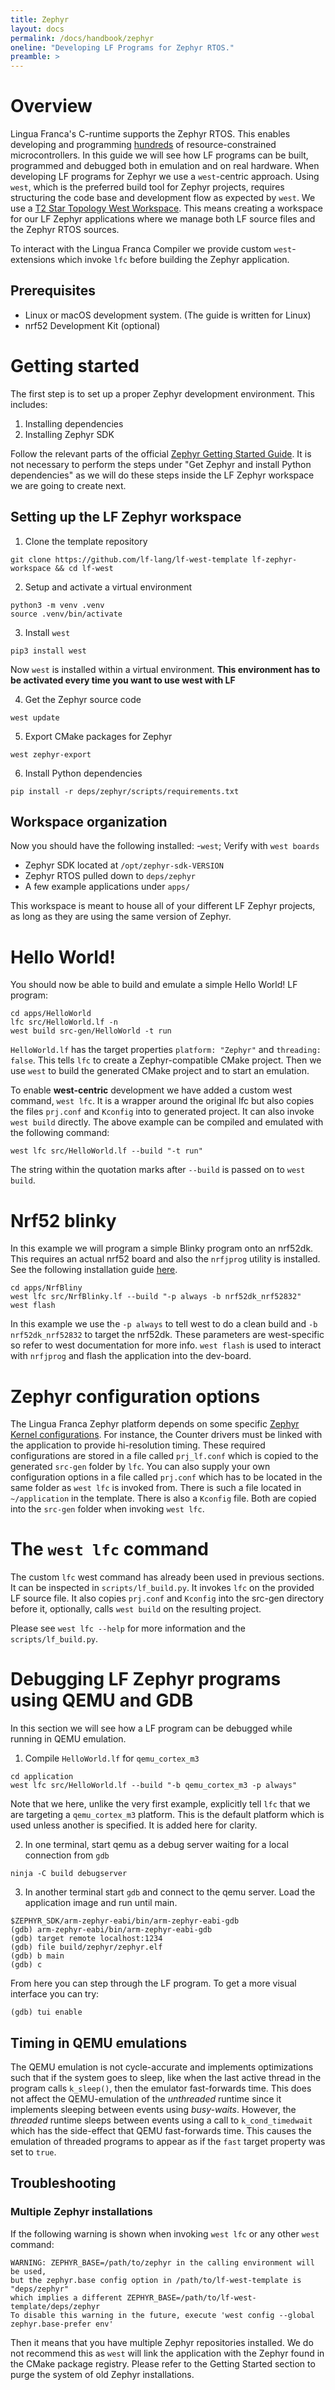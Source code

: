 ```yaml
---
title: Zephyr
layout: docs
permalink: /docs/handbook/zephyr
oneline: "Developing LF Programs for Zephyr RTOS."
preamble: >
---
```

# Overview
Lingua Franca's C-runtime supports the Zephyr RTOS. This enables developing and
programming [hundreds](https://docs.zephyrproject.org/latest/boards/index.html)
of resource-constrained microcontrollers. In this guide we will see how LF
programs can be built, programmed and debugged both in emulation and on real
hardware. When developing LF programs for Zephyr we use a `west`-centric
approach. Using `west`, which is the preferred build tool for Zephyr projects,
requires structuring the code base and development flow as expected by `west`.
We use a [T2 Star Topology West
Workspace](https://docs.zephyrproject.org/latest/develop/west/workspaces.html#west-t2).
This means creating a workspace for our LF Zephyr applications where we manage
both LF source files and the Zephyr RTOS sources.

To interact with the Lingua Franca Compiler we provide custom `west`-extensions
which invoke `lfc` before building the Zephyr application.

## Prerequisites
- Linux or macOS development system. (The guide is written for Linux)
- nrf52 Development Kit (optional)

# Getting started
The first step is to set up a proper Zephyr development environment. This includes:
1. Installing dependencies
2. Installing Zephyr SDK 

Follow the relevant parts of the official [Zephyr Getting Started
Guide](https://docs.zephyrproject.org/latest/develop/getting_started/index.html).
It is not necessary to perform the steps under "Get Zephyr and install Python
dependencies" as we will do these steps inside the LF Zephyr workspace we are
going to create next.

## Setting up the LF Zephyr workspace

1. Clone the template repository 
```
git clone https://github.com/lf-lang/lf-west-template lf-zephyr-workspace && cd lf-west
```

2. Setup and activate a virtual environment
```
python3 -m venv .venv
source .venv/bin/activate
```

3. Install `west`
```
pip3 install west
```

Now `west` is installed within a virtual environment. **This environment has to
be activated every time you want to use west with LF**

4. Get the Zephyr source code
```
west update
```

5. Export CMake packages for Zephyr
```
west zephyr-export
```

6. Install Python dependencies
```
pip install -r deps/zephyr/scripts/requirements.txt
```

## Workspace organization
Now you should have the following installed:
-`west`; Verify with `west boards`
- Zephyr SDK located at `/opt/zephyr-sdk-VERSION`
- Zephyr RTOS pulled down to `deps/zephyr`
- A few example applications under `apps/`

This workspace is meant to house all of your different LF Zephyr projects,
as long as they are using the same version of Zephyr.


# Hello World!

You should now be able to build and emulate a simple Hello World! LF program:

```
cd apps/HelloWorld
lfc src/HelloWorld.lf -n
west build src-gen/HelloWorld -t run
```
`HelloWorld.lf` has the target properties `platform: "Zephyr"` and `threading: false`. This tells `lfc` to create a Zephyr-compatible CMake project. Then we use `west` to build the
generated CMake project and to start an emulation.

To enable **west-centric** development we have added a custom west command, `west lfc`. 
It is a wrapper around the original lfc but also copies the files `prj.conf` and `Kconfig`
into to generated project. It can also invoke `west build` directly. The above example
can be compiled and emulated with the following command:
```
west lfc src/HelloWorld.lf --build "-t run"
```

The string within the quotation marks after `--build` is passed on to `west build`.

# Nrf52 blinky
In this example we will program a simple Blinky program onto an nrf52dk. This
requires an actual nrf52 board and also the `nrfjprog` utility is installed. See
the following installation guide
[here](https://www.nordicsemi.com/Products/Development-tools/nrf-command-line-tools/download).

```
cd apps/NrfBliny
west lfc src/NrfBlinky.lf --build "-p always -b nrf52dk_nrf52832"
west flash
```
In this example we use the `-p always` to tell west to do a clean build and `-b nrf52dk_nrf52832` to target the nrf52dk. These parameters are west-specific so
refer to west documentation for more info. `west flash` is used to interact with
`nrfjprog` and flash the application into the dev-board.

# Zephyr configuration options
The Lingua Franca Zephyr platform depends on some specific [Zephyr Kernel configurations](https://docs.zephyrproject.org/latest/build/kconfig/index.html#).
For instance, the Counter drivers must be linked with the application to provide
hi-resolution timing. These required configurations are stored in a file called
`prj_lf.conf` which is copied to the generated `src-gen` folder by `lfc`. You
can also supply your own configuration options in a file called `prj.conf` which
has to be located in the same folder as `west lfc` is invoked from.
There is such a file located in `~/application` in the template. There is also
a `Kconfig` file. Both are copied into the `src-gen` folder when invoking
`west lfc`.

# The `west lfc` command
The custom `lfc` west command has already been used in previous sections.
It can be inspected in `scripts/lf_build.py`.
It invokes `lfc` on the provided LF source file. It also copies `prj.conf` and `Kconfig`
into the src-gen directory before it, optionally, calls `west build` on the
resulting project.

Please see `west lfc --help` for more information and the `scripts/lf_build.py`.

# Debugging LF Zephyr programs using QEMU and GDB
In this section we will see how a LF program can be debugged while running in QEMU emulation.

1. Compile `HelloWorld.lf` for `qemu_cortex_m3`
```
cd application
west lfc src/HelloWorld.lf --build "-b qemu_cortex_m3 -p always"
```
Note that we here, unlike the very first example, explicitly tell `lfc` that we are targeting a `qemu_cortex_m3` platform. This is the default platform which is used unless another is specified. It is added here for clarity. 

2. In one terminal, start qemu as a debug server waiting for a local connection from `gdb`
```
ninja -C build debugserver
```

3. In another terminal start `gdb` and connect to the qemu server. Load the application image and run until main.
```
$ZEPHYR_SDK/arm-zephyr-eabi/bin/arm-zephyr-eabi-gdb
(gdb) arm-zephyr-eabi/bin/arm-zephyr-eabi-gdb
(gdb) target remote localhost:1234
(gdb) file build/zephyr/zephyr.elf
(gdb) b main
(gdb) c
```

From here you can step through the LF program. To get a more visual interface you can try:
```
(gdb) tui enable
```

## Timing in QEMU emulations
The QEMU emulation is not cycle-accurate and implements optimizations such that if the system goes to sleep, like when the last active thread in the program calls `k_sleep()`, then the emulator fast-forwards time.
This does not affect the QEMU-emulation of the *unthreaded* runtime since it implements sleeping between events using *busy-waits*. 
However, the *threaded* runtime sleeps between events using a call to `k_cond_timedwait` which has the side-effect that QEMU fast-forwards time. 
This causes the emulation of threaded programs to appear as if the `fast` target property was set to `true`. 

## Troubleshooting

### Multiple Zephyr installations
If the following warning is shown when invoking `west lfc` or any other `west` command:
```
WARNING: ZEPHYR_BASE=/path/to/zephyr in the calling environment will be used,
but the zephyr.base config option in /path/to/lf-west-template is "deps/zephyr"
which implies a different ZEPHYR_BASE=/path/to/lf-west-template/deps/zephyr
To disable this warning in the future, execute 'west config --global zephyr.base-prefer env'
```

Then it means that you have multiple Zephyr repositories installed. 
We do not recommend this as `west` will link the application with the Zephyr found in the CMake package registry. 
Please refer to the Getting Started section to purge the system of old Zephyr installations.
